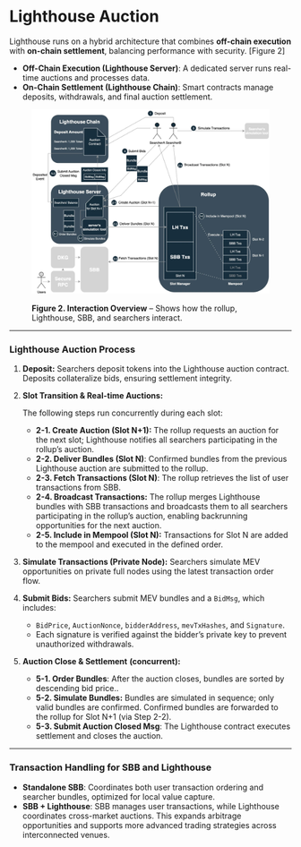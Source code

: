 # Lighthouse Auction

Lighthouse runs on a hybrid architecture that combines **off-chain execution** with **on-chain settlement**, balancing performance with security. \[Figure 2]

* **Off-Chain Execution (Lighthouse Server)**: A dedicated server runs real-time auctions and processes data.
* **On-Chain Settlement (Lighthouse Chain)**: Smart contracts manage deposits, withdrawals, and final auction settlement.

<figure><img src="../../.gitbook/assets/image (45).png" alt=""><figcaption><p><strong>Figure 2. Interaction Overview</strong> – Shows how the rollup, Lighthouse, SBB, and searchers interact.</p></figcaption></figure>

***

### **Lighthouse Auction Process**

1. **Deposit:** Searchers deposit tokens into the Lighthouse auction contract. Deposits collateralize bids, ensuring settlement integrity.
2.  **Slot Transition & Real-time Auctions:**

    The following steps run concurrently during each slot:

    * **2-1. Create Auction (Slot N+1):** The rollup requests an auction for the next slot; Lighthouse notifies all searchers participating in the rollup’s auction.
    * **2-2. Deliver Bundles (Slot N)**: Confirmed bundles from the previous Lighthouse auction are submitted to the rollup.
    * **2-3. Fetch Transactions (Slot N)**: The rollup retrieves the list of user transactions from SBB.
    * **2-4. Broadcast Transactions:** The rollup merges Lighthouse bundles with SBB transactions and broadcasts them to all searchers participating in the rollup’s auction, enabling backrunning opportunities for the next auction.
    * **2-5. Include in Mempool (Slot N):** Transactions for Slot N are added to the mempool and executed in the defined order.
3. **Simulate Transactions (Private Node):** Searchers simulate MEV opportunities on private full nodes using the latest transaction order flow.
4. **Submit Bids:** Searchers submit MEV bundles and a `BidMsg`, which includes:
   * `BidPrice`, `AuctionNonce`, `bidderAddress`, `mevTxHashes`, and `Signature`.
   * Each signature is verified against the bidder’s private key to prevent unauthorized withdrawals.
5. **Auction Close & Settlement** **(concurrent):**
   * **5-1. Order Bundles**: After the auction closes, bundles are sorted by descending bid price..
   * **5-2. Simulate Bundles:** Bundles are simulated in sequence; only valid bundles are confirmed. Confirmed bundles are forwarded to the rollup for Slot N+1 (via Step 2-2).
   * **5-3. Submit Auction Closed Msg**: The Lighthouse contract executes settlement and closes the auction.

***

### **Transaction Handling for SBB and Lighthouse**

* **Standalone SBB**: Coordinates both user transaction ordering and searcher bundles, optimized for local value capture.
* **SBB + Lighthouse**: SBB manages user transactions, while Lighthouse coordinates cross-market auctions. This expands arbitrage opportunities and supports more advanced trading strategies across interconnected venues.



